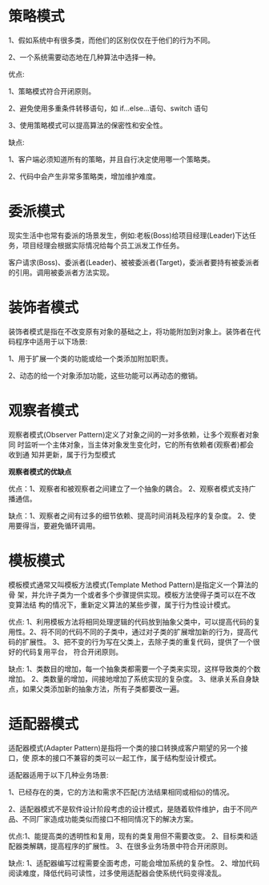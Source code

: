 # 策略模式

1、假如系统中有很多类，而他们的区别仅仅在于他们的行为不同。 

2、一个系统需要动态地在几种算法中选择一种。

优点:

1、策略模式符合开闭原则。

2、避免使用多重条件转移语句，如 if...else...语句、switch 语句 

3、使用策略模式可以提高算法的保密性和安全性。

缺点: 

1、客户端必须知道所有的策略，并且自行决定使用哪一个策略类。 

2、代码中会产生非常多策略类，增加维护难度。

# 委派模式

现实生活中也常有委派的场景发生，例如:老板(Boss)给项目经理(Leader)下达任务，项目经理会根据实际情况给每个员工派发工作任务。

客户请求(Boss)、委派者(Leader)、被被委派者(Target)，委派者要持有被委派者的引用。调用被委派者方法实现。

# 装饰者模式

装饰者模式是指在不改变原有对象的基础之上，将功能附加到对象上。装饰者在代码程序中适用于以下场景: 

1、用于扩展一个类的功能或给一个类添加附加职责。 

2、动态的给一个对象添加功能，这些功能可以再动态的撤销。

# 观察者模式

观察者模式(Observer Pattern)定义了对象之间的一对多依赖，让多个观察者对象同 时监听一个主体对象，当主体对象发生变化时，它的所有依赖者(观察者)都会收到通 知并更新，属于行为型模式

**观察者模式的优缺点**

优点：1、观察者和被观察者之间建立了一个抽象的耦合。 2、观察者模式支持广播通信。

缺点：1、观察者之间有过多的细节依赖、提高时间消耗及程序的复杂度。 2、使用要得当，要避免循环调用。

# 模板模式

模板模式通常又叫模板方法模式(Template Method Pattern)是指定义一个算法的骨 架，并允许子类为一个或者多个步骤提供实现。模板方法使得子类可以在不改变算法结 构的情况下，重新定义算法的某些步骤，属于行为性设计模式。

优点: 1、利用模板方法将相同处理逻辑的代码放到抽象父类中，可以提高代码的复用性。2、将不同的代码不同的子类中，通过对子类的扩展增加新的行为，提高代码的扩展性。 3、把不变的行为写在父类上，去除子类的重复代码，提供了一个很好的代码复用平台， 符合开闭原则。

缺点: 1、类数目的增加，每一个抽象类都需要一个子类来实现，这样导致类的个数增加。 2、类数量的增加，间接地增加了系统实现的复杂度。 3、继承关系自身缺点，如果父类添加新的抽象方法，所有子类都要改一遍。 

# 适配器模式

适配器模式(Adapter Pattern)是指将一个类的接口转换成客户期望的另一个接口，使 原本的接口不兼容的类可以一起工作，属于结构型设计模式。

适配器适用于以下几种业务场景: 

1、已经存在的类，它的方法和需求不匹配(方法结果相同或相似)的情况。 

2、适配器模式不是软件设计阶段考虑的设计模式，是随着软件维护，由于不同产品、不同厂家造成功能类似而接口不相同情况下的解决方案。

优点:1、能提高类的透明性和复用，现有的类复用但不需要改变。 2、目标类和适配器类解耦，提高程序的扩展性。 3、在很多业务场景中符合开闭原则。

缺点: 1、适配器编写过程需要全面考虑，可能会增加系统的复杂性。 2、增加代码阅读难度，降低代码可读性，过多使用适配器会使系统代码变得凌乱。